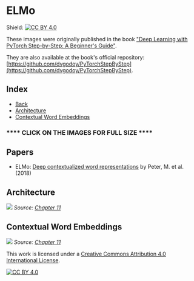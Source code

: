 # ELMo

Shield: [![CC BY 4.0][cc-by-shield]][cc-by]

These images were originally published in the book ["Deep Learning with PyTorch Step-by-Step: A Beginner's Guide"](https://leanpub.com/pytorch).

They are also available at the book's official repository: [https://github.com/dvgodoy/PyTorchStepByStep](https://github.com/dvgodoy/PyTorchStepByStep).

## Index

- [Back](https://github.com/dvgodoy/dl-visuals)
- [Architecture](#architecture)
- [Contextual Word Embeddings](#contextual-word-embeddings)

### **** CLICK ON THE IMAGES FOR FULL SIZE ****

## Papers

- ELMo: [Deep contextualized word representations](https://arxiv.org/abs/1802.05365) by Peter, M. et al. (2018)

## Architecture

![](https://raw.githubusercontent.com/dvgodoy/dl-visuals/main/ELMo/elmo_lstm.png)
*Source: [Chapter 11](https://github.com/dvgodoy/PyTorchStepByStep/blob/master/Chapter11.ipynb)*

## Contextual Word Embeddings

![](https://raw.githubusercontent.com/dvgodoy/dl-visuals/main/ELMo/elmo_embed.png)
*Source: [Chapter 11](https://github.com/dvgodoy/PyTorchStepByStep/blob/master/Chapter11.ipynb)*

This work is licensed under a
[Creative Commons Attribution 4.0 International License][cc-by].

[![CC BY 4.0][cc-by-image]][cc-by]

[cc-by]: http://creativecommons.org/licenses/by/4.0/
[cc-by-image]: https://i.creativecommons.org/l/by/4.0/88x31.png
[cc-by-shield]: https://img.shields.io/badge/License-CC%20BY%204.0-lightgrey.svg
